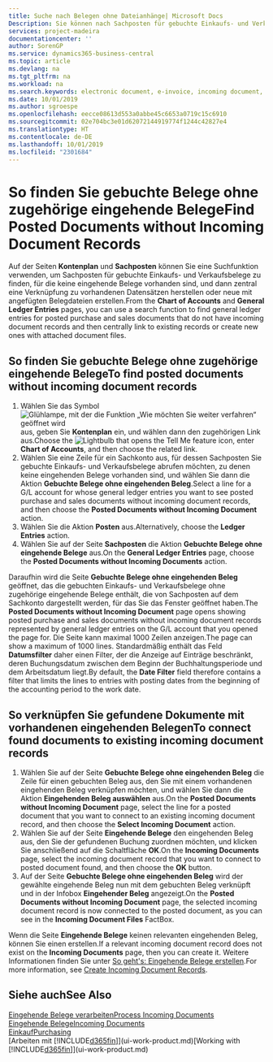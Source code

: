 ```yaml
---
title: Suche nach Belegen ohne Dateianhänge| Microsoft Docs
Description: Sie können nach Sachposten für gebuchte Einkaufs- und Verkaufsbelege suchen, die keine eingehenden elektronische Belege haben, wie importierte Rechnungen.
services: project-madeira
documentationcenter: ''
author: SorenGP
ms.service: dynamics365-business-central
ms.topic: article
ms.devlang: na
ms.tgt_pltfrm: na
ms.workload: na
ms.search.keywords: electronic document, e-invoice, incoming document, OCR, ecommerce, document exchange, import invoice
ms.date: 10/01/2019
ms.author: sgroespe
ms.openlocfilehash: eecce08613d553a0abbe45c6653a0719c15c6910
ms.sourcegitcommit: 02e704bc3e01d62072144919774f1244c42827e4
ms.translationtype: HT
ms.contentlocale: de-DE
ms.lasthandoff: 10/01/2019
ms.locfileid: "2301684"
---
```

# <a name="find-posted-documents-without-incoming-document-records"></a><span data-ttu-id="e38c0-103">So finden Sie gebuchte Belege ohne zugehörige eingehende Belege</span><span class="sxs-lookup"><span data-stu-id="e38c0-103">Find Posted Documents without Incoming Document Records</span></span>
<span data-ttu-id="e38c0-104">Auf der Seiten **Kontenplan** und **Sachposten** können Sie eine Suchfunktion verwenden, um Sachposten für gebuchte Einkaufs- und Verkaufsbelege zu finden, für die keine eingehende Belege vorhanden sind, und dann zentral eine Verknüpfung zu vorhandenen Datensätzen herstellen oder neue mit angefügten Belegdateien erstellen.</span><span class="sxs-lookup"><span data-stu-id="e38c0-104">From the **Chart of Accounts** and **General Ledger Entries** pages, you can use a search function to find general ledger entries for posted purchase and sales documents that do not have incoming document records and then centrally link to existing records or create new ones with attached document files.</span></span>

## <a name="to-find-posted-documents-without-incoming-document-records"></a><span data-ttu-id="e38c0-105">So finden Sie gebuchte Belege ohne zugehörige eingehende Belege</span><span class="sxs-lookup"><span data-stu-id="e38c0-105">To find posted documents without incoming document records</span></span>
1. <span data-ttu-id="e38c0-106">Wählen Sie das Symbol ![Glühlampe, mit der die Funktion „Wie möchten Sie weiter verfahren“ geöffnet wird](media/ui-search/search_small.png "Wie möchten Sie weiter verfahren?") aus, geben Sie **Kontenplan** ein, und wählen dann den zugehörigen Link aus.</span><span class="sxs-lookup"><span data-stu-id="e38c0-106">Choose the ![Lightbulb that opens the Tell Me feature](media/ui-search/search_small.png "Tell me what you want to do") icon, enter **Chart of Accounts**, and then choose the related link.</span></span>
2. <span data-ttu-id="e38c0-107">Wählen Sie eine Zeile für ein Sachkonto aus, für dessen Sachposten Sie gebuchte Einkaufs- und Verkaufsbelege abrufen möchten, zu denen keine eingehenden Belege vorhanden sind, und wählen Sie dann die Aktion **Gebuchte Belege ohne eingehenden Beleg**.</span><span class="sxs-lookup"><span data-stu-id="e38c0-107">Select a line for a G/L account for whose general ledger entries you want to see posted purchase and sales documents without incoming document records, and then choose the **Posted Documents without Incoming Document** action.</span></span>
3. <span data-ttu-id="e38c0-108">Wählen Sie die Aktion **Posten** aus.</span><span class="sxs-lookup"><span data-stu-id="e38c0-108">Alternatively, choose the **Ledger Entries** action.</span></span>
4. <span data-ttu-id="e38c0-109">Wählen Sie auf der Seite **Sachposten** die Aktion **Gebuchte Belege ohne eingehende Belege** aus.</span><span class="sxs-lookup"><span data-stu-id="e38c0-109">On the **General Ledger Entries** page, choose the **Posted Documents without Incoming Documents** action.</span></span>

<span data-ttu-id="e38c0-110">Daraufhin wird die Seite **Gebuchte Belege ohne eingehenden Beleg** geöffnet, das die gebuchten Einkaufs- und Verkaufsbelege ohne zugehörige eingehende Belege enthält, die von Sachposten auf dem Sachkonto dargestellt werden, für das Sie das Fenster geöffnet haben.</span><span class="sxs-lookup"><span data-stu-id="e38c0-110">The **Posted Documents without Incoming Document** page opens showing posted purchase and sales documents without incoming document records represented by general ledger entries on the G/L account that you opened the page for.</span></span> <span data-ttu-id="e38c0-111">Die Seite kann maximal 1000 Zeilen anzeigen.</span><span class="sxs-lookup"><span data-stu-id="e38c0-111">The page can show a maximum of 1000 lines.</span></span> <span data-ttu-id="e38c0-112">Standardmäßig enthält das Feld **Datumsfilter** daher einen Filter, der die Anzeige auf Einträge beschränkt, deren Buchungsdatum zwischen dem Beginn der Buchhaltungsperiode und dem Arbeitsdatum liegt.</span><span class="sxs-lookup"><span data-stu-id="e38c0-112">By default, the **Date Filter** field therefore contains a filter that limits the lines to entries with posting dates from the beginning of the accounting period to the work date.</span></span>

## <a name="to-connect-found-documents-to-existing-incoming-document-records"></a><span data-ttu-id="e38c0-113">So verknüpfen Sie gefundene Dokumente mit vorhandenen eingehenden Belegen</span><span class="sxs-lookup"><span data-stu-id="e38c0-113">To connect found documents to existing incoming document records</span></span>
1. <span data-ttu-id="e38c0-114">Wählen Sie auf der Seite **Gebuchte Belege ohne eingehenden Beleg** die Zeile für einen gebuchten Beleg aus, den Sie mit einem vorhandenen eingehenden Beleg verknüpfen möchten, und wählen Sie dann die Aktion **Eingehenden Beleg auswählen** aus.</span><span class="sxs-lookup"><span data-stu-id="e38c0-114">On the **Posted Documents without Incoming Document** page, select the line for a posted document that you want to connect to an existing incoming document record, and then choose the **Select Incoming Document** action.</span></span>
2. <span data-ttu-id="e38c0-115">Wählen Sie auf der Seite **Eingehende Belege** den eingehenden Beleg aus, den Sie der gefundenen Buchung zuordnen möchten, und klicken Sie anschließend auf die Schaltfläche **OK**.</span><span class="sxs-lookup"><span data-stu-id="e38c0-115">On the **Incoming Documents** page, select the incoming document record that you want to connect to posted document found, and then choose the **OK** button.</span></span>
3. <span data-ttu-id="e38c0-116">Auf der Seite **Gebuchte Belege ohne eingehenden Beleg** wird der gewählte eingehende Beleg nun mit dem gebuchten Beleg verknüpft und in der Infobox **Eingehender Beleg** angezeigt.</span><span class="sxs-lookup"><span data-stu-id="e38c0-116">On the **Posted Documents without Incoming Document** page, the selected incoming document record is now connected to the posted document, as you can see in the **Incoming Document Files** FactBox.</span></span>

<span data-ttu-id="e38c0-117">Wenn die Seite **Eingehende Belege** keinen relevanten eingehenden Beleg, können Sie einen erstellen.</span><span class="sxs-lookup"><span data-stu-id="e38c0-117">If a relevant incoming document record does not exist on the **Incoming Documents** page, then you can create it.</span></span> <span data-ttu-id="e38c0-118">Weitere Informationen finden Sie unter [So geht's: Eingehende Belege erstellen](across-how-create-income-document-records.md).</span><span class="sxs-lookup"><span data-stu-id="e38c0-118">For more information, see [Create Incoming Document Records](across-how-create-income-document-records.md).</span></span>

## <a name="see-also"></a><span data-ttu-id="e38c0-119">Siehe auch</span><span class="sxs-lookup"><span data-stu-id="e38c0-119">See Also</span></span>
[<span data-ttu-id="e38c0-120">Eingehende Belege verarbeiten</span><span class="sxs-lookup"><span data-stu-id="e38c0-120">Process Incoming Documents</span></span>](across-process-income-documents.md)  
[<span data-ttu-id="e38c0-121">Eingehende Belege</span><span class="sxs-lookup"><span data-stu-id="e38c0-121">Incoming Documents</span></span>](across-income-documents.md)  
[<span data-ttu-id="e38c0-122">Einkauf</span><span class="sxs-lookup"><span data-stu-id="e38c0-122">Purchasing</span></span>](purchasing-manage-purchasing.md)  
<span data-ttu-id="e38c0-123">[Arbeiten mit [!INCLUDE[d365fin](includes/d365fin_md.md)]](ui-work-product.md)</span><span class="sxs-lookup"><span data-stu-id="e38c0-123">[Working with [!INCLUDE[d365fin](includes/d365fin_md.md)]](ui-work-product.md)</span></span>
